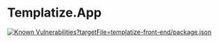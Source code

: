 # Templatize.App


[![Known Vulnerabilities](https://snyk.io/test/github/templatize-app/templatize/badge.svg)?targetFile=templatize-front-end/package.json](https://snyk.io/test/github/templatize-app/templatize)
